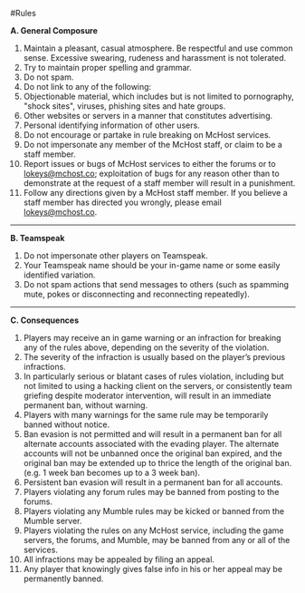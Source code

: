 #Rules

**A. General Composure**

1. Maintain a pleasant, casual atmosphere. Be respectful and use common sense. Excessive swearing, rudeness and harassment is not tolerated.
2. Try to maintain proper spelling and grammar.
3. Do not spam.
4. Do not link to any of the following:
5. Objectionable material, which includes but is not limited to pornography, "shock sites", viruses, phishing sites and hate groups.
6. Other websites or servers in a manner that constitutes advertising.
7. Personal identifying information of other users.
8. Do not encourage or partake in rule breaking on McHost services.
9. Do not impersonate any member of the McHost staff, or claim to be a staff member.
10. Report issues or bugs of McHost services to either the forums or to lokeys@mchost.co; exploitation of bugs for any reason other than to demonstrate at the request of a staff member will result in a punishment.
11. Follow any directions given by a McHost staff member. If you believe a staff member has directed you wrongly, please email lokeys@mchost.co.

***
**B. Teamspeak**

1. Do not impersonate other players on Teamspeak.
2. Your Teamspeak name should be your in-game name or some easily identified variation.
3. Do not spam actions that send messages to others (such as spamming mute, pokes or disconnecting and reconnecting repeatedly).

***
**C. Consequences**

1. Players may receive an in game warning or an infraction for breaking any of the rules above, depending on the severity of the violation.
2. The severity of the infraction is usually based on the player’s previous infractions.
3. In particularly serious or blatant cases of rules violation, including but not limited to using a hacking client on the servers, or consistently team griefing despite moderator intervention, will result in an immediate permanent ban, without warning.
4. Players with many warnings for the same rule may be temporarily banned without notice.
5. Ban evasion is not permitted and will result in a permanent ban for all alternate accounts associated with the evading player. The alternate accounts will not be unbanned once the original ban expired, and the original ban may be extended up to thrice the length of the original ban. (e.g. 1 week ban becomes up to a 3 week ban).
6. Persistent ban evasion will result in a permanent ban for all accounts.
7. Players violating any forum rules may be banned from posting to the forums.
8. Players violating any Mumble rules may be kicked or banned from the Mumble server.
9. Players violating the rules on any McHost service, including the game servers, the forums, and Mumble, may be banned from any or all of the services.
10. All infractions may be appealed by filing an appeal.
11. Any player that knowingly gives false info in his or her appeal may be permanently banned.
